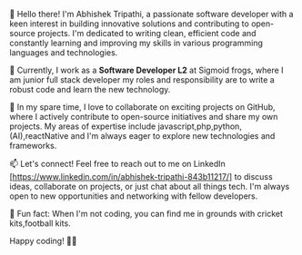

👋 Hello there! I'm Abhishek Tripathi, a passionate software developer with a keen interest in building innovative solutions and contributing to open-source projects. I'm dedicated to writing clean, efficient code and constantly learning and improving my skills in various programming languages and technologies.

💼 Currently, I work as a **Software Developer L2** at Sigmoid frogs, where I am junior full stack developer my roles and responsibility are to write a robust code and learn the new technology.

🚀 In my spare time, I love to collaborate on exciting projects on GitHub, where I actively contribute to open-source initiatives and share my own projects. My areas of expertise include javascript,php,python,(AI),reactNative and I'm always eager to explore new technologies and frameworks.

📫 Let's connect! Feel free to reach out to me on LinkedIn [https://www.linkedin.com/in/abhishek-tripathi-843b11217/] to discuss ideas, collaborate on projects, or just chat about all things tech. I'm always open to new opportunities and networking with fellow developers.

🌱 Fun fact: When I'm not coding, you can find me in grounds with cricket kits,football kits.

Happy coding! 🚀✨
